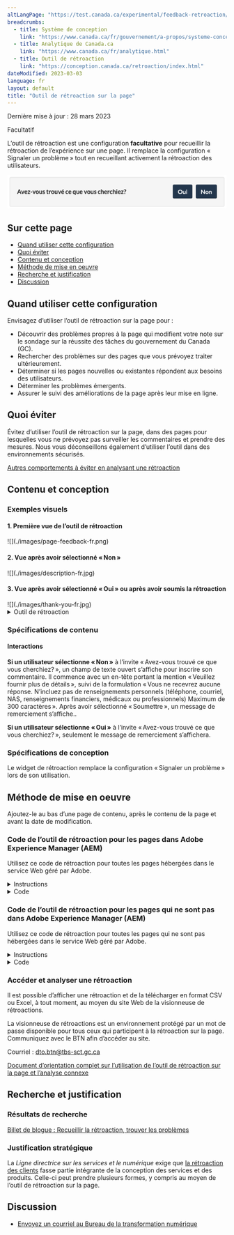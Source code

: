 ```yaml
---
altLangPage: "https://test.canada.ca/experimental/feedback-retroaction/page-feedback.html"
breadcrumbs:
  - title: Système de conception
    link: "https://www.canada.ca/fr/gouvernement/a-propos/systeme-conception.html"
  - title: Analytique de Canada.ca
    link: "https://www.canada.ca/fr/analytique.html"
  - title: Outil de rétroaction
    link: "https://conception.canada.ca/retroaction/index.html"
dateModified: 2023-03-03
language: fr
layout: default
title: "Outil de rétroaction sur la page"
---
```


<p class="small">Dernière mise à jour : 28 mars 2023</p>

<p><span class="label label-warning">Facultatif</span></p>

L’outil de rétroaction est une configuration **facultative** pour recueillir la rétroaction de l’expérience sur une page. Il remplace la configuration « Signaler un problème » tout en recueillant activement la rétroaction des utilisateurs.

![Un titre intitulé "Avez-vous trouvé ce que vous cherchiez ?", suivi d'options permettant de sélectionner oui ou non.](./images/page-feedback-fr.png)

## Sur cette page

*   [Quand utiliser cette configuration](#quand-utiliser-cette-configuration)
*   [Quoi éviter](#quoi-éviter)
*   [Contenu et conception](#contenu-et-conception)
*   [Méthode de mise en oeuvre](#méthode)
*   [Recherche et justification](#recherche)
*   [Discussion](#discussion)


## Quand utiliser cette configuration

Envisagez d’utiliser l’outil de rétroaction sur la page pour :

* Découvrir des problèmes propres à la page qui modifient votre note sur le sondage sur la réussite des tâches du gouvernement du Canada (GC).
* Rechercher des problèmes sur des pages que vous prévoyez traiter ultérieurement.
* Déterminer si les pages nouvelles ou existantes répondent aux besoins des utilisateurs.
* Déterminer les problèmes émergents.
* Assurer le suivi des améliorations de la page après leur mise en ligne.


## Quoi éviter

Évitez d’utiliser l’outil de rétroaction sur la page, dans des pages pour lesquelles vous ne prévoyez pas surveiller les commentaires et prendre des mesures. Nous vous déconseillons également d’utiliser l’outil dans des environnements sécurisés.

[Autres comportements à éviter en analysant une rétroaction](https://conception.canada.ca/retroaction/quand.html)

## Contenu et conception

<h3>Exemples visuels</h3>

<h4>1. Première vue de l’outil de rétroaction</h4>
![](./images/page-feedback-fr.png)

<h4>2. Vue après avoir sélectionné « Non »</h4>
![](./images/description-fr.jpg)

<h4>3. Vue après avoir sélectionné « Oui » ou après avoir soumis la rétroaction</h4>
![](./images/thank-you-fr.jpg)


<details>
<summary>Outil de rétroaction</summary>

<p>Un en-tête portant la mention « Avez-vous trouvé ce que vous cherchiez? », suivi des options de choix « oui » ou « non ».</p>

<p>Un en-tête portant la mention « Veuillez fournir plus de détails », suivi de la formulation « Vous ne recevrez aucune réponse. N’incluez pas de renseignements personnels (téléphone, courriel, NAS, renseignements financiers, médicaux ou professionnels) Maximum de 300 caractères », et d’un champ de texte pour fournir plus de détails.</p>

<p>Un en-tête portant la mention « Merci de votre rétroaction! »</p>
</details>


<h3>Spécifications de contenu</h3>



<h4>Interactions</h4>
<p><strong>Si un utilisateur sélectionne « Non »</strong> à l’invite « Avez-vous trouvé ce que vous cherchiez? », un champ de texte ouvert s’affiche pour inscrire son commentaire. Il commence avec un en-tête portant la mention « Veuillez fournir plus de détails », suivi de la formulation « Vous ne recevrez aucune réponse.
N’incluez pas de renseignements personnels (téléphone, courriel, NAS, renseignements financiers, médicaux ou professionnels) Maximum de 300 caractères ».
Après avoir sélectionné « Soumettre », un message de remerciement s’affiche..</p>

<p><strong>Si un utilisateur sélectionne « Oui »</strong> à l’invite « Avez-vous trouvé ce que vous cherchiez? », seulement le message de remerciement s’affichera.</p>


<h3>Spécifications de conception</h3>
<p>Le widget de rétroaction remplace la configuration « Signaler un problème » lors de son utilisation.</p>



<a id="méthode"></a>
<h2>Méthode de mise en oeuvre</h2>

<p>Ajoutez-le au bas d’une page de contenu, après le contenu de la page et avant la date de modification. </p>

<div class="wb-eqht">
<div class="row">
<div class="col-md-12">

<h3>Code de l’outil de rétroaction pour les pages dans Adobe Experience Manager (AEM) </h3>
<p>Utilisez ce code de rétroaction pour toutes les pages hébergées dans le service Web géré par Adobe.</p>


<details>
<summary>Instructions</summary>
<ol class="lst-spcd">

<li>Ajoutez un composant HTML générique au bas du contenu principal. Utilisez le code HTML (ci-dessous) comme référence. Il s’agira de la section « Avez-vous trouvé ce que vous cherchiez? » et « Partagez cette page ».</li>

<li>Mettez à jour les valeurs des champs de saisie masqués, avec les renseignements propres à votre mise en œuvre. Voici l’utilité de ces champs masqués :</li>

    <ul>
    <li>Institution (le sigle de votre ministère) – obligatoire</li>
    <li>Thème – obligatoire</li>
    <li>Section (une section du site Web) – obligatoire, mais elle peut être laissée en blanc</li>
    <li>Titre de la page – obligatoire</li>
    </ul>

<p><strong><span class="bg-warning">Remarque importante! </span></strong> Les valeurs associées à l’institution, au thème et à la section doivent être IDENTIQUES en anglais et en français. </p>

<li>Enregistrez et publiez vos changements!</li>

<li><strong>Exclusivement aux fins des projets pilotes d’apprentissage machine :</strong> Indiquez au Bureau de la transformation numérique (BTN) les adresses URL auxquelles on a ajouté l’outil de rétroaction.</li>

<li><strong>Pour tous les projets pilotes :</strong> Mentionnez au BTN si vous ajoutez une nouvelle section ou un nouveau thème, afin que nous puissions ajouter ces filtres dans la visionneuse de rétroactions.</li>

</ol>
</details>                            


<details>
<summary>Code</summary>

<pre class="prettyprint"><code>

  &lt;div class=&quot;row row-no-gutters mrgn-tp-xl&quot;&gt;
      &lt;div class=&quot;col-sm-7 col-lg-6&quot;&gt;
          &lt;section class=&quot;gc-pg-hlpfl provisional&quot;&gt;
              &lt;div class=&quot;well mrgn-bttm-0&quot;&gt;
                  &lt;form id=&quot;gc-pg-hlpfl-frm&quot; action=&quot;/gc/services/generateemail&quot; method=&quot;post&quot; autocomplete=&quot;off&quot; class=&quot;provisional wb-postback&quot; data-wb-postback=&quot;{&quot;success&quot;:&quot;.gc-pg-hlpfl-thnk&quot;,&quot;content&quot;:&quot;#gc-pg-hlpfl-frm&quot;}&quot;&gt;
  &lt;input type=&quot;hidden&quot; name=&quot;institutionopt&quot; value=&quot;Institution - obligatoire - doit utiliser la même valeur d'acronyme EN et FR&quot;&gt;
  &lt;input type=&quot;hidden&quot; name=&quot;themeopt&quot; value=&quot;Thème - obligatoire - doit utiliser la même valeur EN et FR&quot;&gt;
  &lt;input type=&quot;hidden&quot; name=&quot;sectionopt&quot; value=&quot;Section - obligatoire mais peut être vide - même valeur EN et FR&quot;&gt;
  &lt;input type=&quot;hidden&quot; name=&quot;pageTitle&quot; value=&quot;Titre de la page (FR) - obligatoire&quot;&gt;
                  &lt;input type=&quot;hidden&quot; name=&quot;emailTemplate&quot; value=&quot;servcan/gc-pagesuccessen&quot;&gt;
                      &lt;div class=&quot;gc-pg-hlpfl-btn&quot;&gt;
                          &lt;div class=&quot;row row-no-gutters&quot;&gt;
                              &lt;div class=&quot;col-xs-12 col-sm-7 mrgn-tp-sm&quot;&gt;
                                  &lt;h2 class=&quot;mrgn-tp-sm h5&quot;&gt;Avez-vous trouvé ce que vous cherchiez?&lt;/h2&gt;
                              &lt;/div&gt;
                              &lt;div class=&quot;col-xs-8 col-sm-5 text-right&quot;&gt;
                                  &lt;button type=&quot;submit&quot; name=&quot;helpful&quot; value=&quot;Yes&quot; class=&quot;btn btn-primary&quot; data-gc-analytics-wtph&gt;Oui&lt;/button&gt;
                                  &lt;button type=&quot;button&quot; class=&quot;btn btn-primary mrgn-lft-sm nojs-hide&quot; data-wb-doaction=&quot;[                                    {&quot;action&quot;:&quot;removeClass&quot;,&quot;source&quot;:&quot;.gc-pg-hlpfl-no&quot;,&quot;class&quot;:&quot;nojs-show&quot;},
                                      {&quot;action&quot;:&quot;addClass&quot;,&quot;source&quot;:&quot;.gc-pg-hlpfl-btn&quot;,&quot;class&quot;:&quot;hide&quot;}
                                  ]&quot; data-gc-analytics-wtph-no&gt;Non&lt;/button&gt;
                              &lt;/div&gt;
                          &lt;/div&gt;
                      &lt;/div&gt;
                      &lt;p class=&quot;h3 hidden nojs-show&quot;&gt;Sinon, dites nous pourquoi&nbsp;:&lt;/p&gt;
                      &lt;div class=&quot;gc-pg-hlpfl-no nojs-show&quot;&gt;
                          &lt;fieldset&gt;
                              &lt;legend class=&quot;h4 mrgn-tp-0 mrgn-bttm-md&quot;&gt;Qu’est-ce qui n’allait pas?&lt;/legend&gt;

  &lt;div class=&quot;radio&quot;&gt;
  &lt;label for=&quot;problem1&quot;&gt;
  &lt;input name=&quot;problem&quot; id=&quot;problem1&quot; type=&quot;radio&quot; value=&quot;Je ne peux pas trouver l’information&quot; data-gc-analytics-wtph-value=&quot;I can't find the information-Je ne peux pas trouver l'information&quot; data-gc-analytics-collect=&quot;notPrivate&quot;&gt;Je ne peux pas &lt;strong&gt;trouver&lt;/strong&gt; l’information
  &lt;/label&gt;
  &lt;/div&gt;

  &lt;div class=&quot;radio&quot;&gt;
  &lt;label for=&quot;problem2&quot;&gt;
  &lt;input name=&quot;problem&quot; id=&quot;problem2&quot; type=&quot;radio&quot; value=&quot;L'information est difficile à comprendre&quot; data-gc-analytics-wtph-value=&quot;The information is hard to understand-L'information est difficile à comprendre&quot; data-gc-analytics-collect=&quot;notPrivate&quot;&gt; L'information est difficile à  &lt;strong&gt;comprendre&lt;/strong&gt;
  &lt;/label&gt;
  &lt;/div&gt;

  &lt;div class=&quot;radio&quot;&gt;
  &lt;label for=&quot;problem3&quot;&gt;
  &lt;input name=&quot;problem&quot; id=&quot;problem3&quot; type=&quot;radio&quot; value=&quot;Il y avait une erreur / quelque chose ne fonctionnait pas&quot; data-gc-analytics-wtph-value=&quot;There was an error or something didn't work-Il y avait une erreur ou quelque chose ne fonctionnait pas&quot; data-gc-analytics-collect=&quot;notPrivate&quot;&gt; Il y avait une erreur / quelque chose  &lt;strong&gt;ne fonctionnait pas&lt;/strong&gt;
  &lt;/label&gt;
  &lt;/div&gt;
                             &lt;div class=&quot;radio&quot;&gt;
                                  &lt;label for=&quot;problem4&quot;&gt;
                                      &lt;input name=&quot;problem&quot; id=&quot;problem4&quot; type=&quot;radio&quot; value=&quot;Autre raison&quot; data-gc-analytics-wtph-value=&quot;Other reason-Autre raison&quot; data-gc-analytics-collect=&quot;notPrivate&quot;&gt;
                                      Autre raison
                                  &lt;/label&gt;
                             &lt;/div&gt;
                          &lt;/fieldset&gt;
                          &lt;label for=&quot;problem6&quot; class=&quot;mrgn-bttm-0&quot;&gt;Veuillez fournir plus de détails&lt;/label&gt;
                          &lt;p class=&quot;small&quot;&gt;
                              &lt;strong&gt;Vous ne recevrez aucune réponse. N'incluez pas de renseignements personnels (téléphone, courriel, NAS, renseignements financiers, médicaux ou professionnels.&lt;/strong&gt;
                              &lt;br&gt;
                              &lt;span class=&quot;small&quot;&gt;Maximum de 300 caractères&lt;/span&gt;
                          &lt;/p&gt;
                          &lt;textarea id=&quot;problem6&quot; name=&quot;details&quot; class=&quot;full-width&quot; maxlength=&quot;300&quot;&gt;&lt;/textarea&gt;
                          &lt;button type=&quot;submit&quot; name=&quot;helpful&quot; value=&quot;No&quot; class=&quot;btn btn-primary mrgn-tp-md mrgn-bttm-sm&quot; data-gc-analytics-wtph-submit&gt;Soumettre&lt;/button&gt;
                      &lt;/div&gt;
                      &lt;input type=&quot;hidden&quot; name=&quot;problem&quot; value=&quot;&quot;&gt;
                  &lt;/form&gt;
                  &lt;div class=&quot;gc-pg-hlpfl-thnk hide&quot;&gt;
                      &lt;p class=&quot;h6 mrgn-tp-sm mrgn-bttm-sm&quot;&gt;&lt;span class=&quot;far fa-check-circle text-success mrgn-rght-sm&quot; aria-hidden=&quot;true&quot;&gt;&lt;/span&gt; Merci de vos commentaires&lt;/p&gt;
                  &lt;/div&gt;
              &lt;/div&gt;
          &lt;/section&gt;
      &lt;/div&gt;
      &lt;div class=&quot;col-sm-3 col-sm-offset-1 col-lg-offset-3&quot;&gt;
          &lt;div class=&quot;wb-share&quot; data-wb-share=&quot;{&quot;pnlId&quot;:&quot;pnlShrPg&quot;, &quot;lnkClass&quot;: &quot;btn btn-default btn-block mrgn-tp-md&quot;}&quot;&gt;&lt;/div&gt;
      &lt;/div&gt;
  &lt;/div&gt;


</code></pre>
</details>
</div>

<div class="col-md-12">
<h3>Code de l’outil de rétroaction pour les pages qui ne sont pas dans Adobe Experience Manager (AEM)</h3>
<p>Utilisez ce code de rétroaction pour toutes les pages qui ne sont pas hébergées dans le service Web géré par Adobe.</p>

<details>
<summary>Instructions</summary>
<ol class="lst-spcd">
<li>Insérez ce code HTML là où se trouvent les formulations « Avez-vous trouvé ce que vous cherchiez? » et « Partagez cette page ».</li>

<li>Mettez à jour les valeurs des champs de saisie masqués, avec les renseignements propres à votre mise en œuvre. Voici l’utilité de ces champs masqués :</li>
<ul>
<li>Institution (le sigle de votre ministère) – obligatoire</li>
<li>Thème – obligatoire</li>
<li>Section (une section du site Web) – obligatoire, mais elle peut être laissée en blanc</li>
<li>Titre de la page – obligatoire</li>
<li>Page de soumission (adresse URL) – obligatoire</li>
<li>Langue de la page (utilisez EN ou FR) – obligatoire</li>
</ul>

<p><strong><span class="bg-warning">Remarque importante!  </span></strong> Les valeurs associées à l’institution, au thème et à la section doivent être IDENTIQUES en anglais et en français. </p>

<li>Ajoutez le JavaScript juste au-dessus du marqueur de fermeture /body</li>

<li>4.	Lorsqu’une personne soumet un commentaire, un crochet et un message de remerciement s’affichent. Si le crochet ne s’affiche pas, il faudra peut-être ajouter une référence à votre catalogue d’icônes Font Awesome dans votre en-tête de page.</li>

<pre class="prettyprint"><code>
&lt;link rel=&quot;stylesheet&quot; href=&quot;https://use.fontawesome.com/releases/v5.8.1/css/all.css&quot; integrity=&quot;sha384-50oBUHEmvpQ+1lW4y57PTFmhCaXp0ML5d60M1M7uH2+nqUivzIebhndOJK28anvf&quot; crossorigin=&quot;anonymous&quot; /&gt;&lt;/li&gt;
 </code></pre>

<li><strong>Exclusivement aux fins des projets pilotes d’apprentissage machine :</strong> Indiquez au Bureau de la transformation numérique (BTN) les adresses URL auxquelles on a ajouté l’outil de rétroaction.</li>

<li><strong>6.	Pour tous les projets pilotes :</strong> Mentionnez au BTN si vous ajoutez une nouvelle section ou un nouveau thème, afin que nous puissions ajouter ces filtres dans la visionneuse de rétroactions.</li>

</ol>
</details>

<details>
 <summary>Code</summary>
 <pre class="prettyprint"><code>
   &lt;!-- START PAGE FEEDBACK WIDGET --&gt;
   &lt;div class=&quot;row row-no-gutters mrgn-tp-xl&quot;&gt;
   &lt;div class=&quot;col-sm-7 col-lg-6&quot;&gt;
      &lt;section class=&quot;gc-pg-hlpfl provisional&quot;&gt;
         &lt;div class=&quot;well mrgn-bttm-0&quot;&gt;
            &lt;form id=&quot;gc-pg-hlpfl-frm&quot; action=&quot;#&quot; method=&quot;post&quot; autocomplete=&quot;off&quot;&gt;
               &lt;input type=&quot;hidden&quot; name=&quot;institutionopt&quot; value=&quot;Acronyme de l'institution - obligatoire - doit utiliser la même valeur EN et FR&quot;&gt;
               &lt;input type=&quot;hidden&quot; name=&quot;themeopt&quot; value=&quot;Thème - obligatoire - doit utiliser la même valeur EN et FR&quot;&gt;
               &lt;input type=&quot;hidden&quot; name=&quot;language&quot; value=&quot;Langue - obligatoire - utiliser EN ou FR&quot;&gt;
               &lt;input type=&quot;hidden&quot; name=&quot;pageTitle&quot; value=&quot;Titre de la page FR - obligatoire&quot;&gt;
               &lt;input type=&quot;hidden&quot; name=&quot;submissionPage&quot; value=&quot;URL de la page - obligatoire&quot;&gt;
               &lt;input type=&quot;hidden&quot; name=&quot;sectionopt&quot; value=&quot;Section - obligatoire mais peut être vide - doit utiliser la même valeur EN et FR&quot;&gt;
               &lt;input type=&quot;hidden&quot; id=&quot;helpful&quot; name=&quot;helpful&quot; value=&quot;Yes&quot;&gt;
               &lt;div class=&quot;gc-pg-hlpfl-btn&quot;&gt;
                  &lt;div class=&quot;row row-no-gutters&quot;&gt;
                     &lt;div class=&quot;col-xs-12 col-sm-7 mrgn-tp-sm&quot;&gt;
                        &lt;h2 class=&quot;mrgn-tp-sm h5&quot;&gt;Avez-vous trouvé ce que vous cherchiez?&lt;/h2&gt;
                     &lt;/div&gt;
                     &lt;div class=&quot;col-xs-8 col-sm-5 text-right&quot;&gt;
                        &lt;button id=&quot;btnyes&quot; type=&quot;submit&quot; value=&quot;Yes&quot; class=&quot;btn btn-primary&quot;&gt;Oui&lt;/button&gt;
                        &lt;button id=&quot;btnno&quot; type=&quot;button&quot; class=&quot;btn btn-primary mrgn-lft-sm nojs-hide&quot;&gt;Non&lt;/button&gt;
                     &lt;/div&gt;
                  &lt;/div&gt;
               &lt;/div&gt;
               &lt;p class=&quot;h3 hidden nojs-show&quot;&gt;Sinon, dites nous pourquoi&nbsp;:&lt;/p&gt;
               &lt;div class=&quot;gc-pg-hlpfl-no nojs-show&quot;&gt;
                  &lt;fieldset&gt;
                     &lt;legend class=&quot;h4 mrgn-tp-0 mrgn-bttm-md&quot;&gt;Qu’est-ce qui n’allait pas?&lt;/legend&gt;
                     &lt;div class=&quot;radio&quot;&gt;
                        &lt;label for=&quot;problem1&quot;&gt;
                        &lt;input name=&quot;problem&quot; id=&quot;problem1&quot; type=&quot;radio&quot; value=&quot;Je ne peux pas trouver l’information&quot; data-gc-analytics-wtph-value=&quot;I can't find the information-Je ne peux pas trouver l'information&quot; data-gc-analytics-collect=&quot;notPrivate&quot;&gt;
                        Je ne peux pas &lt;strong&gt;trouver&lt;/strong&gt; l’information
                        &lt;/label&gt;
                     &lt;/div&gt;
                     &lt;div class=&quot;radio&quot;&gt;
                        &lt;label for=&quot;problem2&quot;&gt;
                        &lt;input name=&quot;problem&quot; id=&quot;problem2&quot; type=&quot;radio&quot; value=&quot;L'information est difficile à comprendre&quot; data-gc-analytics-wtph-value=&quot;The information is hard to understand-L'information est difficile à comprendre&quot; data-gc-analytics-collect=&quot;notPrivate&quot;&gt;
                        L'information est difficile à &lt;strong&gt;comprendre&lt;/strong&gt;
                        &lt;/label&gt;
                     &lt;/div&gt;
                     &lt;div class=&quot;radio&quot;&gt;
                        &lt;label for=&quot;problem3&quot;&gt;
                        &lt;input name=&quot;problem&quot; id=&quot;problem3&quot; type=&quot;radio&quot; value=&quot;Il y avait une erreur / quelque chose ne fonctionnait pas&quot; data-gc-analytics-wtph-value=&quot;There was an error or something didn't work-Il y avait une erreur ou quelque chose ne fonctionnait pas&quot; data-gc-analytics-collect=&quot;notPrivate&quot;&gt;
                        Il y avait une erreur / quelque chose &lt;strong&gt;ne fonctionnait pas&lt;/strong&gt;
                        &lt;/label&gt;
                     &lt;/div&gt;
                     &lt;div class=&quot;radio&quot;&gt;
                        &lt;label for=&quot;problem4&quot;&gt;
                        &lt;input name=&quot;problem&quot; id=&quot;problem4&quot; type=&quot;radio&quot; value=&quot;Autre raison&quot; data-gc-analytics-wtph-value=&quot;Other reason-Autre raison&quot; data-gc-analytics-collect=&quot;notPrivate&quot;&gt;
                        Autre raison
                        &lt;/label&gt;
                     &lt;/div&gt;
                  &lt;/fieldset&gt;
                  &lt;label for=&quot;problem6&quot; class=&quot;mrgn-bttm-0&quot;&gt;Veuillez fournir plus de détails&lt;/label&gt;
                  &lt;p class=&quot;small&quot;&gt;
                     &lt;strong&gt;Vous ne recevrez aucune réponse. N'incluez pas de renseignements personnels (téléphone, courriel, NAS, renseignements financiers, médicaux ou professionnels)&lt;/strong&gt;
                     &lt;br&gt;
                     &lt;span class=&quot;small&quot;&gt;Maximum de 300 caractères&lt;/span&gt;
                  &lt;/p&gt;
                  &lt;textarea id=&quot;problem6&quot; name=&quot;details&quot; class=&quot;full-width&quot; maxlength=&quot;300&quot;&gt;&lt;/textarea&gt;
                  &lt;button type=&quot;submit&quot; value=&quot;No&quot; class=&quot;btn btn-primary mrgn-tp-md mrgn-bttm-sm&quot;&gt;Soumettre&lt;/button&gt;
               &lt;/div&gt;
            &lt;/form&gt;
            &lt;div class=&quot;gc-pg-hlpfl-thnk hide&quot;&gt;
               &lt;p class=&quot;h6 mrgn-tp-sm mrgn-bttm-sm&quot;&gt;&lt;span class=&quot;far fa-check-circle text-success mrgn-rght-sm&quot; aria-hidden=&quot;true&quot;&gt;&lt;/span&gt; Merci de vos commentaires&lt;/p&gt;
            &lt;/div&gt;
         &lt;/div&gt;
      &lt;/section&gt;
   &lt;/div&gt;
   &lt;div class=&quot;col-sm-3 col-sm-offset-1 col-lg-offset-3&quot;&gt;
      &lt;div class=&quot;wb-share&quot; data-wb-share=&quot;{&quot;pnlId&quot;:&quot;pnlShrPg&quot;, &quot;lnkClass&quot;: &quot;btn btn-default btn-block mrgn-tp-md&quot;}&quot;&gt;&lt;/div&gt;
   &lt;/div&gt;
   &lt;/div&gt;
   &lt;!-- END PAGE FEEDBACK WIDGET --&gt;
   &lt;!-- START SCRIPT PAGE FEEDBACK WIDGET --&gt;
   &lt;script&gt;
   $(document).on(&quot;wb-ready.wb&quot;, function() {
      $(&quot;#btnno&quot;).click(function(e) {
          $(&quot;.gc-pg-hlpfl-no&quot;).removeClass(&quot;nojs-show&quot;);
          $(&quot;.gc-pg-hlpfl-btn&quot;).addClass(&quot;hide&quot;);
          $(&quot;#helpful&quot;).val(&quot;No&quot;);
      });
      $(&quot;#gc-pg-hlpfl-frm&quot;).submit(function(e) {
          e.preventDefault();
          $(&quot;.gc-pg-hlpfl-thnk&quot;).removeClass(&quot;hide&quot;);
          $(&quot;#gc-pg-hlpfl-frm&quot;).addClass(&quot;hide nojs-show&quot;);
          $.ajax({
              url: 'https://pagesuccessemailqueue.azurewebsites.net/api/QueueProblemForm',
              type: 'POST',
              dataType: 'text',
              data: $('form#gc-pg-hlpfl-frm').serialize(),
              success: function(data) {},
              error: function(xhr, status, err) {
                  console.log(xhr.responseText);
              }
          });
      });
   });
   &lt;/script&gt;
   &lt;!-- END SCRIPT PAGE FEEDBACK WIDGET --&gt;

 </code></pre>
 </details>



</div>                  
</div>            
</div>


<h3 id="analyser">Accéder et analyser une rétroaction</h3>

<p>Il est possible d’afficher une rétroaction et de la télécharger en format CSV ou Excel, à tout moment, au moyen du site Web de la visionneuse de rétroactions.</p>

<p>La visionneuse de rétroactions est un environnement protégé par un mot de passe disponible pour tous ceux qui participent à la rétroaction sur la page. Communiquez avec le BTN afin d’accéder au site.
</p>

<p>Courriel : <a href="mailto:dto.btn@tbs-sct.gc.ca">dto.btn@tbs-sct.gc.ca</a></p>

<p><a href="https://conception.canada.ca/retroaction/index.html">Document d’orientation complet sur l’utilisation de l’outil de rétroaction sur la page et l’analyse connexe</a> <p>




<a id="recherche"></a>
<h2>Recherche et justification</h2>

<h3>Résultats de recherche</h3>
<p><a href="https://blogue.canada.ca/2020/10/09/recueillir-la-retroaction.html">Billet de blogue : Recueillir la rétroaction, trouver les problèmes</a></p>

<h3>Justification stratégique</h3>
<p>La <cite>Ligne directrice sur les services et le numérique</cite> exige que <a href="https://www.canada.ca/fr/gouvernement/systeme/gouvernement-numerique/ligne-directrice-services-numerique.html#ToC2_2">la rétroaction des clients</a> fasse partie intégrante de la conception des services et des produits. Celle-ci peut prendre plusieurs formes, y compris au moyen de l’outil de rétroaction sur la page.</p>




<a id="discussion"></a>
<h2>Discussion</h2>
<ul>

<li><a href="mailto:dto.btn@tbs-sct.gc.ca">Envoyez un courriel au Bureau de la transformation numérique</a></li>
</ul>
